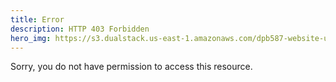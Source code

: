```yaml
---
title: Error
description: HTTP 403 Forbidden
hero_img: https://s3.dualstack.us-east-1.amazonaws.com/dpb587-website-us-east-1/asset/gallery/2019-europe-trip/7d9f0bc4-41c7-cc24-1c43-2329a2d4336c~1280.jpg
---
```


Sorry, you do not have permission to access this resource.
